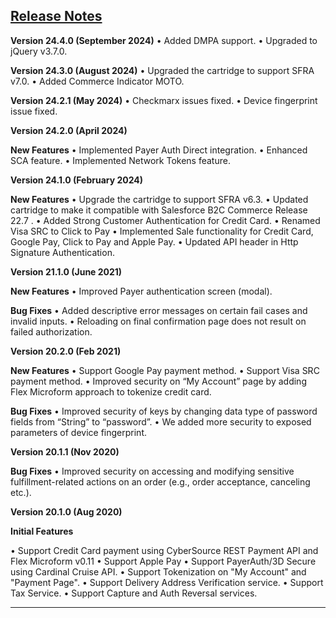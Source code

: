 ## <ins>Release Notes

**Version 24.4.0 (September 2024)**
• Added DMPA support. 
• Upgraded to jQuery v3.7.0.

**Version 24.3.0 (August 2024)**
• Upgraded the cartridge to support SFRA v7.0.
• Added Commerce Indicator MOTO.

**Version 24.2.1 (May 2024)**
• Checkmarx issues fixed. 
• Device fingerprint issue fixed.

**Version 24.2.0 (April 2024)**

**New Features**
• Implemented Payer Auth Direct integration.
• Enhanced SCA feature.
• Implemented Network Tokens feature.

**Version 24.1.0 (February 2024)**

**New Features**
• Upgrade the cartridge to support SFRA v6.3. 
• Updated cartridge to make it compatible with Salesforce B2C Commerce Release 22.7 . 
• Added Strong Customer Authentication for Credit Card.
• Renamed Visa SRC to Click to Pay
• Implemented Sale functionality for Credit Card, Google Pay, Click to Pay and Apple Pay. 
• Updated API header in Http Signature Authentication.


**Version 21.1.0 (June 2021)**

**New Features**
• Improved Payer authentication screen (modal).


**Bug Fixes**
•	Added descriptive error messages on certain fail cases and invalid inputs.
•	Reloading on final confirmation page does not result on failed authorization.



**Version 20.2.0 (Feb 2021)**

**New Features**
•	Support Google Pay payment method.
•	Support Visa SRC payment method.
•	Improved security on “My Account” page by adding Flex Microform approach to tokenize credit card. 

**Bug Fixes**
•	Improved security of keys by changing data type of password fields from “String” to “password”.
•	We added more security to exposed parameters of device fingerprint.

**Version 20.1.1 (Nov 2020)**

**Bug Fixes**
•	Improved security on accessing and modifying sensitive fulfillment-related actions on an order (e.g., order acceptance, canceling etc.).

**Version 20.1.0 (Aug 2020)**

**Initial Features**

•	Support Credit Card payment using CyberSource REST Payment API and Flex Microform v0.11
•	Support Apple Pay
•	Support PayerAuth/3D Secure using Cardinal Cruise API.
•	Support Tokenization on "My Account" and "Payment Page".
•	Support Delivery Address Verification service.
•	Support Tax Service.
•	Support Capture and Auth Reversal services.


---
